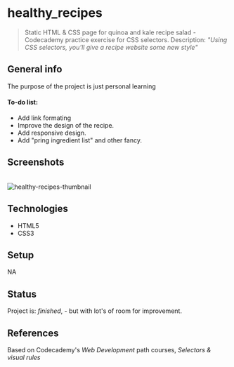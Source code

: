 # healthy_recipes
> Static HTML & CSS page for quinoa and kale recipe salad - Codecademy practice exercise for CSS selectors. Description: _"Using CSS selectors, you’ll give a recipe website some new style"_

## General info
The purpose of the project is just personal learning

#### To-do list:
* Add link formating
* Improve the design of the recipe.
* Add responsive design.
* Add "pring ingredient list" and other fancy.


## Screenshots
<br>
<img src='https://i.postimg.cc/K3MHd97S/healthy-recipes-thumbnail.png' border='0' alt='healthy-recipes-thumbnail'/>

## Technologies
* HTML5
* CSS3

## Setup
NA

## Status
Project is: _finished_, - but with lot's of room for improvement.


## References
Based on Codecademy's _Web Development_ path courses, _Selectors & visual rules_ 
